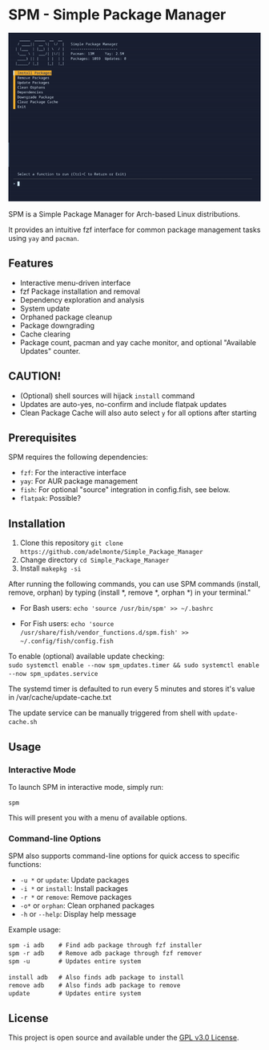 # SPM - Simple Package Manager

![Description of the GIF](spm.gif)

SPM is a Simple Package Manager for Arch-based Linux distributions.  

It provides an intuitive fzf interface for common package management tasks using `yay` and `pacman`.

## Features

- Interactive menu-driven interface
- fzf Package installation and removal
- Dependency exploration and analysis
- System update
- Orphaned package cleanup
- Package downgrading
- Cache clearing
- Package count, pacman and yay cache monitor, and optional "Available Updates" counter.
  
## CAUTION!
- (Optional) shell sources will hijack `install` command
- Updates are auto-yes, no-confirm and include flatpak updates
- Clean Package Cache will also auto select `y` for all options after starting

## Prerequisites

SPM requires the following dependencies:

- `fzf`: For the interactive interface
- `yay`: For AUR package management
- `fish`: For optional "source" integration in config.fish, see below.
- `flatpak`: Possible?

## Installation

1. Clone this repository ```git clone https://github.com/adelmonte/Simple_Package_Manager```
2. Change directory ```cd Simple_Package_Manager```
3. Install ```makepkg -si```

After running the following commands, you can use SPM commands (install, remove, orphan) by typing (install *, remove *, orphan *) in your terminal."  

- For Bash users:
`echo 'source /usr/bin/spm' >> ~/.bashrc`

- For Fish users:
`echo 'source /usr/share/fish/vendor_functions.d/spm.fish' >> ~/.config/fish/config.fish`

To enable (optional) available update checking:  
`sudo systemctl enable --now spm_updates.timer
&& sudo systemctl enable --now spm_updates.service`  

The systemd timer is defaulted to run every 5 minutes and stores it's value in /var/cache/update-cache.txt  

The update service can be manually triggered from shell with `update-cache.sh `

## Usage

### Interactive Mode

To launch SPM in interactive mode, simply run:

```
spm
```

This will present you with a menu of available options.

### Command-line Options

SPM also supports command-line options for quick access to specific functions:

- `-u *` or `update`: Update packages
- `-i *` or `install`: Install packages
- `-r *` or `remove`: Remove packages
- `-o*`  or `orphan`: Clean orphaned packages
- `-h`   or `--help`: Display help message

Example usage:

```
spm -i adb    # Find adb package through fzf installer
spm -r adb    # Remove adb package through fzf remover
spm -u        # Updates entire system

install adb   # Also finds adb package to install
remove adb    # Also finds adb package to remove
update        # Updates entire system
```
## License

This project is open source and available under the [GPL v3.0 License](LICENSE).
